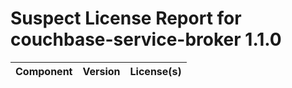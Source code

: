 
Suspect License Report for couchbase-service-broker 1.1.0
=========================================================

|Component|Version|License(s)|
| :--- | :--- | :--- |
